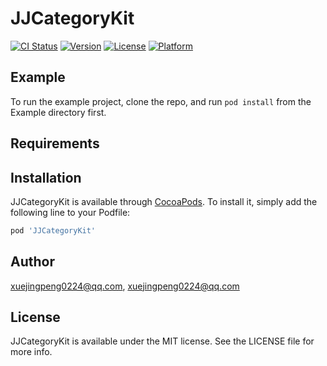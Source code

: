 # JJCategoryKit

[![CI Status](https://img.shields.io/travis/xuejingpeng0224@qq.com/JJCategoryKit.svg?style=flat)](https://travis-ci.org/xuejingpeng0224@qq.com/JJCategoryKit)
[![Version](https://img.shields.io/cocoapods/v/JJCategoryKit.svg?style=flat)](https://cocoapods.org/pods/JJCategoryKit)
[![License](https://img.shields.io/cocoapods/l/JJCategoryKit.svg?style=flat)](https://cocoapods.org/pods/JJCategoryKit)
[![Platform](https://img.shields.io/cocoapods/p/JJCategoryKit.svg?style=flat)](https://cocoapods.org/pods/JJCategoryKit)

## Example

To run the example project, clone the repo, and run `pod install` from the Example directory first.

## Requirements

## Installation

JJCategoryKit is available through [CocoaPods](https://cocoapods.org). To install
it, simply add the following line to your Podfile:

```ruby
pod 'JJCategoryKit'
```

## Author

xuejingpeng0224@qq.com, xuejingpeng0224@qq.com

## License

JJCategoryKit is available under the MIT license. See the LICENSE file for more info.
